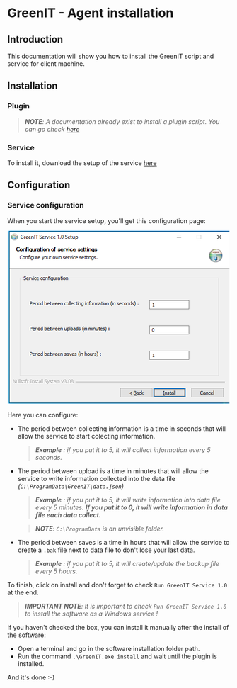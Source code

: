 # GreenIT - Agent installation

## Introduction
This documentation will show you how to install the GreenIT script and service for client machine.

## Installation

### Plugin
> ***NOTE**: A documentation already exist to install a plugin script. You can go check [here](https://wiki.ocsinventory-ng.org/10.Plugin-engine/Using-plugins-installer/#windows-plugin-deployment)*

### Service
To install it, download the setup of the service [here](https://github.com/OCSInventory-NG/greenit_service/releases/)

## Configuration

### Service configuration
When you start the service setup, you'll get this configuration page:

<p align="center">
  <img src="../../../img/agent/greenit/service_configuration.png"/>
</p>

Here you can configure:
- The period between collecting information is a time in seconds that will allow the service to start colecting information.
    > ***Example** : if you put it to 5, it will collect information every 5 seconds.*

- The period between upload is a time in minutes that will allow the service to write information collected into the data file *(`C:\ProgramData\GreenIT\data.json`)*
    > ***Example** : if you put it to 5, it will write information into data file every 5 minutes. **If you put it to 0, it will write information in data file each data collect.***

    > ***NOTE**: `C:\ProgramData` is an unvisible folder.*

- The period between saves is a time in hours that will allow the service to create a `.bak` file next to data file to don't lose your last data.
    > ***Example** : if you put it to 5, it will create/update the backup file every 5 hours.*

To finish, click on install and don't forget to check `Run GreenIT Service 1.0` at the end.

> ***IMPORTANT NOTE**: It is important to check `Run GreenIT Service 1.0` to install the software as a Windows service !*

If you haven't checked the box, you can install it manually after the install of the software:
- Open a terminal and go in the software installation folder path.
- Run the command `.\GreenIT.exe install` and wait until the plugin is installed.

And it's done :-)
